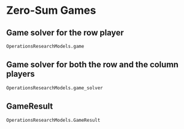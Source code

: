 # Zero-Sum Games


## Game solver for the row player 

```@docs 
OperationsResearchModels.game
```


## Game solver for both the row and the column players 

```@docs 
OperationsResearchModels.game_solver
```

## GameResult

```@docs 
OperationsResearchModels.GameResult
```